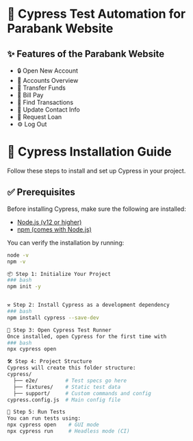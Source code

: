 # 🏦 Cypress Test Automation for Parabank Website

## ✨ Features of the Parabank Website
- 🔒 Open New Account
- 📱 Accounts Overview
- 💱 Transfer Funds
- 💸 Bill Pay
- 🔎 Find Transactions
- 🔢 Update Contact Info
- 🏦 Request Loan
- ⚙️ Log Out


# 🧪 Cypress Installation Guide

Follow these steps to install and set up Cypress in your project.

## ✅ Prerequisites

Before installing Cypress, make sure the following are installed:

- [Node.js (v12 or higher)](https://nodejs.org/en/download/)
- [npm (comes with Node.js)](https://docs.npmjs.com/downloading-and-installing-node-js-and-npm)

You can verify the installation by running:
```bash
node -v
npm -v

📦 Step 1: Initialize Your Project
### bash
npm init -y


⚒️ Step 2: Install Cypress as a development dependency
### bash
npm install cypress --save-dev

🧰 Step 3: Open Cypress Test Runner
Once installed, open Cypress for the first time with
### bash
npx cypress open

🛠 Step 4: Project Structure
Cypress will create this folder structure:
cypress/
  ├── e2e/         # Test specs go here
  ├── fixtures/    # Static test data
  ├── support/     # Custom commands and config
cypress.config.js  # Main config file

🧪 Step 5: Run Tests
You can run tests using:
npx cypress open    # GUI mode
npx cypress run     # Headless mode (CI)




